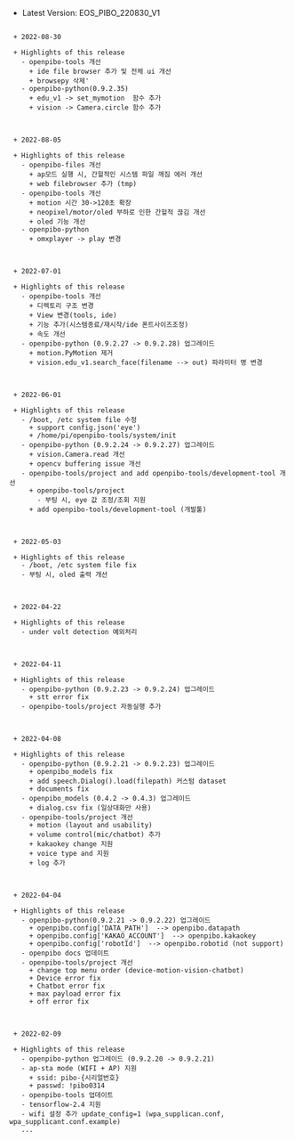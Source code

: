  * Latest Version: EOS_PIBO_220830_V1
<pre>
<code>
 + 2022-08-30

 + Highlights of this release
   - openpibo-tools 개선
     + ide file browser 추가 및 전체 ui 개선
     + browsepy 삭제'
   - openpibo-python(0.9.2.35)
     + edu_v1 -> set_mymotion  함수 추가
     + vision -> Camera.circle 함수 추가
</code>
</pre>

<pre>
<code>
 + 2022-08-05

 + Highlights of this release
   - openpibo-files 개선
     + ap모드 실행 시, 간헐적인 시스템 파일 깨짐 에러 개선
     + web filebrowser 추가 (tmp)
   - openpibo-tools 개선
     + motion 시간 30->120초 확장
     + neopixel/motor/oled 부하로 인한 간헐적 끊김 개선
     + oled 기능 개선
   - openpibo-python
     + omxplayer -> play 변경
</code>
</pre>

<pre>
<code>
 + 2022-07-01

 + Highlights of this release
   - openpibo-tools 개선
     + 디렉토리 구조 변경
     + View 변경(tools, ide)
     + 기능 추가(시스템종료/재시작/ide 폰트사이즈조정)
     + 속도 개선
   - openpibo-python (0.9.2.27 -> 0.9.2.28) 업그레이드
     + motion.PyMotion 제거
     + vision.edu_v1.search_face(filename --> out) 파라미터 명 변경
</code>
</pre>

<pre>
<code>
 + 2022-06-01

 + Highlights of this release
   - /boot, /etc system file 수정
     + support config.json('eye')
     + /home/pi/openpibo-tools/system/init
   - openpibo-python (0.9.2.24 -> 0.9.2.27) 업그레이드
     + vision.Camera.read 개선
     + opencv buffering issue 개선
   - openpibo-tools/project and add openpibo-tools/development-tool 개선
     + openpibo-tools/project
       - 부팅 시, eye 값 조정/조회 지원
     + add openpibo-tools/development-tool (개발툴)
</code>
</pre>

<pre>
<code>
 + 2022-05-03

 + Highlights of this release
   - /boot, /etc system file fix
   - 부팅 시, oled 출력 개선
</code>
</pre>

<pre>
<code>
 + 2022-04-22

 + Highlights of this release
   - under volt detection 예외처리
</code>
</pre>

<pre>
<code>
 + 2022-04-11

 + Highlights of this release
   - openpibo-python (0.9.2.23 -> 0.9.2.24) 업그레이드
     + stt error fix
   - openpibo-tools/project 자동실행 추가
</code>
</pre>

<pre>
<code>
 + 2022-04-08

 + Highlights of this release
   - openpibo-python (0.9.2.21 -> 0.9.2.23) 업그레이드
     + openpibo_models fix
     + add speech.Dialog().load(filepath) 커스텀 dataset
     + documents fix
   - openpibo_models (0.4.2 -> 0.4.3) 업그레이드
     + dialog.csv fix (일상대화만 사용)
   - openpibo-tools/project 개선
     + motion (layout and usability)
     + volume control(mic/chatbot) 추가
     + kakaokey change 지원
     + voice type and 지원
     + log 추가
</code>
</pre>

<pre>
<code>
 + 2022-04-04

 + Highlights of this release
   - openpibo-python(0.9.2.21 -> 0.9.2.22) 업그레이드
     + openpibo.config['DATA_PATH']  --> openpibo.datapath
     + openpibo.config['KAKAO_ACCOUNT']  --> openpibo.kakaokey
     + openpibo.config['robotId']  --> openpibo.robotid (not support)
   - openpibo docs 업데이트
   - openpibo-tools/project 개선
     + change top menu order (device-motion-vision-chatbot)
     + Device error fix
     + Chatbot error fix
     + max payload error fix
     + off error fix
</code>
</pre>

<pre>
<code>
 + 2022-02-09

 + Highlights of this release
   - openpibo-python 업그레이드 (0.9.2.20 -> 0.9.2.21)
   - ap-sta mode (WIFI + AP) 지원
     + ssid: pibo-{시리얼번호}
     + passwd: !pibo0314
   - openpibo-tools 업데이트 
   - tensorflow-2.4 지원
   - wifi 설정 추가 update_config=1 (wpa_supplican.conf, wpa_supplicant.conf.example) 
   ...
</code>
</pre>
